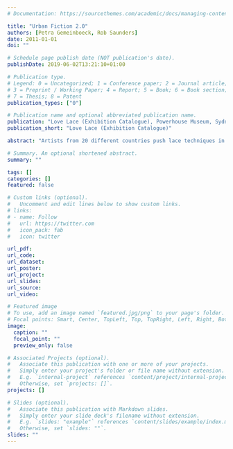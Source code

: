 ```yaml
---
# Documentation: https://sourcethemes.com/academic/docs/managing-content/

title: "Urban Fiction 2.0"
authors: [Petra Gemeinboeck, Rob Saunders]
date: 2011-01-01
doi: ""

# Schedule page publish date (NOT publication's date).
publishDate: 2019-06-02T13:21:10+01:00

# Publication type.
# Legend: 0 = Uncategorized; 1 = Conference paper; 2 = Journal article;
# 3 = Preprint / Working Paper; 4 = Report; 5 = Book; 6 = Book section;
# 7 = Thesis; 8 = Patent
publication_types: ["0"]

# Publication name and optional abbreviated publication name.
publication: "Love Lace (Exhibition Catalogue), Powerhouse Museum, Sydney Research Projects, ISBN: 9781863171540"
publication_short: "Love Lace (Exhibition Catalogue)"

abstract: "Artists from 20 different countries push lace techniques in surprising new directions – knitting human hair into sculptures of human organs, crocheting steel wire into a ghostly motor engine, carving lace patterns from the body of a rusty old truck. The book includes an essay by Powerhouse Museum curator Lindie Ward and an in-depth look at the creative process of 10 artists. It features a wraparound cover which folds out to a poster showcasing all the works and highlighting the winning entries."

# Summary. An optional shortened abstract.
summary: ""

tags: []
categories: []
featured: false

# Custom links (optional).
#   Uncomment and edit lines below to show custom links.
# links:
# - name: Follow
#   url: https://twitter.com
#   icon_pack: fab
#   icon: twitter

url_pdf:
url_code:
url_dataset:
url_poster:
url_project:
url_slides:
url_source:
url_video:

# Featured image
# To use, add an image named `featured.jpg/png` to your page's folder. 
# Focal points: Smart, Center, TopLeft, Top, TopRight, Left, Right, BottomLeft, Bottom, BottomRight.
image:
  caption: ""
  focal_point: ""
  preview_only: false

# Associated Projects (optional).
#   Associate this publication with one or more of your projects.
#   Simply enter your project's folder or file name without extension.
#   E.g. `internal-project` references `content/project/internal-project/index.md`.
#   Otherwise, set `projects: []`.
projects: []

# Slides (optional).
#   Associate this publication with Markdown slides.
#   Simply enter your slide deck's filename without extension.
#   E.g. `slides: "example"` references `content/slides/example/index.md`.
#   Otherwise, set `slides: ""`.
slides: ""
---
```


